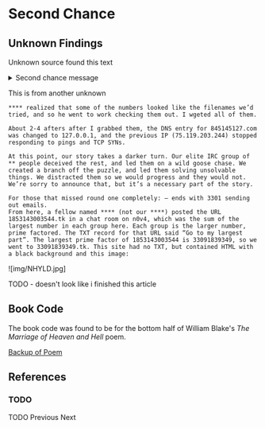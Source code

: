 # Second Chance

## Unknown Findings

Unknown source found this text

<details>
    <summary>Second chance message</summary>
    
``` 
   
-----BEGIN PGP SIGNED MESSAGE-----
Hash: SHA1
 
Miss round 1?  
Care for a second chance?
http://i.imgur.com/hkdgl.png
1:22
3:33
3:40
6:19
4:7
4:8
4:7
9:23
12:12
4:16
16:7
11:16
1:7
5:14
3:35
2:2
4:26
1:12
3:11
3:28
4:23
18:18
 
Good luck.
3301
-----BEGIN PGP SIGNATURE-----
Version: GnuPG v1.4.11 (GNU/Linux)
 
iQIcBAEBAgAGBQJPDTiqAAoJEBgfAeV6NQkPytAP/1UQeylwYBjQWuzr8pbERN04
wlZVCG5SjGanqfQKxSa5Z8YOVR9LRlT6sHBKgfOEDztj+6RM2SvX7Y2Mw9mA4g90
7bizXi8IkP5K3tMvNxcA6uEy0rSchJt4D93zzjPvS7lm6jGO1gJQXrwMUd4fACs1
hxZ3Cxva0MIS+r8MxRJbU/mKbDvnEr6fwUaB6m1vFgYW6wTM4qS2ES04ic+mlkbR
0/eRPnFIBb06XjQpijDAGiisgVORaUUrUJGX+Wnp61CVobBmKwUdw3n0AxbKRC3/
Nja0HYvXexWDiRgxE2YjZyq0Pk4TnZoXxTnyS6NKZ1i1Qxysu4xUfuLO3L6zrnQP
TT4EsqDxzMAKQuJS6qo/pLsdCqyXO1Jr4wIlaG5AGYKMjt9k61Y12WLiqhpLTgzd
AtUTejZzThXqbhmm4wPCVk+Vsik8PLs/Ts6DooB3Ki3AtRtldmeCXdo+mid3Og+A
IKw9+KtB2JDd4a6DbsNbRDIt1pZmyPA3xmmksc8ogx/CEPATPwL7JaN5UwVNSZKM
6MiJ1+b39Kx9ckQ8vSuYa5cALDiUwZPddopl29zbVmKciW+sDGfSiSroXw7khNJs
dzmJ4hR2R7Bbv23Ngxt/M/J5/udOd0AaeDKMxfLNnaLqm8FiaWqnL5TwkzMFnad7
RKpOZq9TkllIE6NBB4wc
=mGcB
-----END PGP SIGNATURE-----

```

</details>

This is from another unknown

```
**** realized that some of the numbers looked like the filenames we’d tried, and so he went to work checking them out. I wgeted all of them.

About 2-4 afters after I grabbed them, the DNS entry for 845145127.com was changed to 127.0.0.1, and the previous IP (75.119.203.244) stopped responding to pings and TCP SYNs.

At this point, our story takes a darker turn. Our elite IRC group of ** people deceived the rest, and led them on a wild goose chase. We created a branch off the puzzle, and led them solving unsolvable things. We distracted them so we would progress and they would not. We’re sorry to announce that, but it’s a necessary part of the story.

For those that missed round one completely: — ends with 3301 sending out emails.
From here, a fellow named **** (not our ****) posted the URL 1853143003544.tk in a chat room on n0v4, which was the sum of the largest number in each group here. Each group is the larger number, prime factored. The TXT record for that URL said “Go to my largest part”. The largest prime factor of 1853143003544 is 33091839349, so we went to 33091839349.tk. This site had no TXT, but contained HTML with a black background and this image:
```

![img/NHYLD.jpg]

TODO - doesn't look like i finished this article

## Book Code

The book code was found to be for the bottom half of William Blake's *The Marriage of Heaven and Hell* poem.

[Backup of Poem](poem)

## References

### TODO

TODO Previous Next
